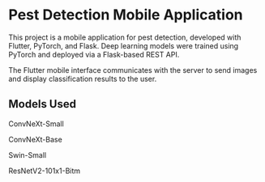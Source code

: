 
# Pest Detection Mobile Application

This project is a mobile application for pest detection, developed with Flutter, PyTorch, and Flask.
Deep learning models were trained using PyTorch and deployed via a Flask-based REST API.

The Flutter mobile interface communicates with the server to send images and display classification results to the user.

## Models Used

ConvNeXt-Small

ConvNeXt-Base

Swin-Small

ResNetV2-101x1-Bitm
